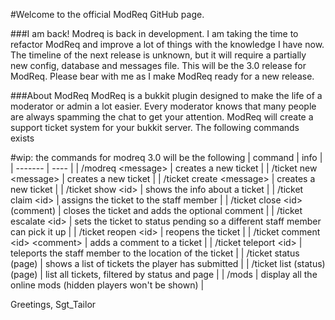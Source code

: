 #Welcome to the official ModReq GitHub page.

###I am back!
Modreq is back in development. I am taking the time to refactor ModReq and
improve a lot of things with the knowledge I have now. The timeline of the
next release is unknown, but it will require a partially new config, 
database and messages file. This will be the 3.0 release for ModReq. Please
bear with me as I make ModReq ready for a new release.

###About ModReq
ModReq is a bukkit plugin designed to make the life of a moderator or admin
a lot easier. Every moderator knows that many people are always
spamming the chat to get your attention. ModReq will create a support ticket
system for your bukkit server. The following commands exists

#wip: the commands for modreq 3.0 will be the following
| command | info |
| ------- | ---- |
| /modreq \<message\> | creates a new ticket |
| /ticket new \<message\> | creates a new ticket |
| /ticket create \<message\> | creates a new ticket |
| /ticket show \<id\> | shows the info about a ticket |
| /ticket claim \<id\> | assigns the ticket to the staff member |
| /ticket close \<id\> (comment) | closes the ticket and adds the optional comment |
| /ticket escalate \<id\> | sets the ticket to status pending so a different staff member can pick it up |
| /ticket reopen \<id\> | reopens the ticket |
| /ticket comment \<id\> \<comment\> | adds a comment to a ticket |
| /ticket teleport \<id\> | teleports the staff member to the location of the ticket |
| /ticket status (page) | shows a list of tickets the player has submitted |
| /ticket list (status) (page) | list all tickets, filtered by status and page |
| /mods | display all the online mods (hidden players won't be shown) | 


Greetings,
Sgt_Tailor
